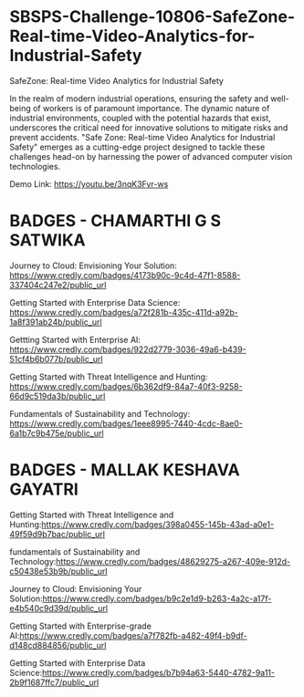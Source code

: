 # SBSPS-Challenge-10806-SafeZone-Real-time-Video-Analytics-for-Industrial-Safety


SafeZone: Real-time Video Analytics for Industrial Safety


In the realm of modern industrial operations, ensuring the safety and well-being of workers is of paramount importance.
The dynamic nature of industrial environments, coupled with the potential hazards that exist, underscores the critical need for innovative solutions to mitigate risks and prevent accidents. 
"Safe Zone: Real-time Video Analytics for Industrial Safety" emerges as a cutting-edge project designed to tackle these challenges head-on by harnessing the power of advanced computer vision technologies.




Demo Link: https://youtu.be/3nqK3Fvr-ws



# BADGES - CHAMARTHI G S SATWIKA
Journey to Cloud: Envisioning Your Solution: https://www.credly.com/badges/4173b90c-9c4d-47f1-8588-337404c247e2/public_url


Getting Started with Enterprise Data Science: https://www.credly.com/badges/a72f281b-435c-411d-a92b-1a8f391ab24b/public_url


Gettting Started with Enterprise AI: https://www.credly.com/badges/922d2779-3036-49a6-b439-51cf4b6b077b/public_url


Getting Started with Threat Intelligence and Hunting: https://www.credly.com/badges/6b362df9-84a7-40f3-9258-66d9c519da3b/public_url


Fundamentals of Sustainability and Technology: https://www.credly.com/badges/1eee8995-7440-4cdc-8ae0-6a1b7c9b475e/public_url


# BADGES - MALLAK KESHAVA GAYATRI
Getting Started with Threat Intelligence and Hunting:https://www.credly.com/badges/398a0455-145b-43ad-a0e1-49f59d9b7bac/public_url

fundamentals of Sustainability and Technology:https://www.credly.com/badges/48629275-a267-409e-912d-c50438e53b9b/public_url


Journey to Cloud: Envisioning Your Solution:https://www.credly.com/badges/b9c2e1d9-b263-4a2c-a17f-e4b540c9d39d/public_url


Getting Started with Enterprise-grade AI:https://www.credly.com/badges/a7f782fb-a482-49f4-b9df-d148cd884856/public_url


Getting Started with Enterprise Data Science:https://www.credly.com/badges/b7b94a63-5440-4782-9a11-2b9f1687ffc7/public_url
